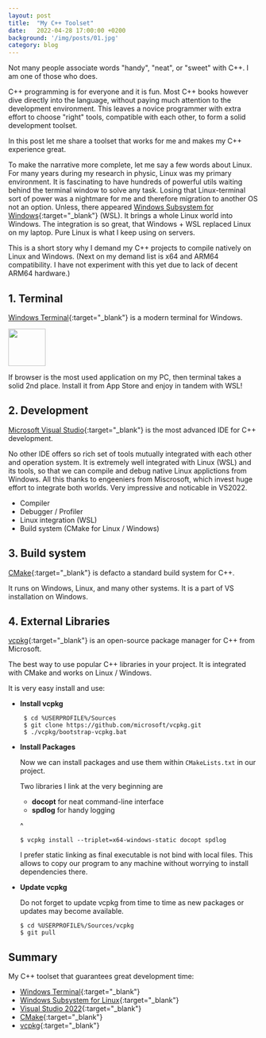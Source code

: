 ```yaml
---
layout: post
title:  "My C++ Toolset"
date:   2022-04-28 17:00:00 +0200
background: '/img/posts/01.jpg'
category: blog
---
```


Not many people associate words "handy", "neat", or "sweet" with C++. I am one of those who does.

C++ programming is for everyone and it is fun. Most C++ books however dive directly into the
language, without paying much attention to the development environment. This leaves a novice
programmer with extra effort to choose "right" tools, compatible with each other, to form a solid
development toolset.

In this post let me share a toolset that works for me and makes my C++ experience great.

To make the narrative more complete, let me say a few words about Linux.  For many years during my
research in physic, Linux was my primary environment. It is fascinating to have hundreds of powerful
utils waiting behind the terminal window to solve any task.  Losing that Linux-terminal sort of
power was a nightmare for me and therefore migration to another OS not an option. Unless, there
appeared [Windows Subsystem for Windows][wsl]{:target="_blank"} (WSL). It brings a whole Linux world
into Windows. The integration is so great, that Windows + WSL replaced Linux on my laptop. Pure
Linux is what I keep using on servers.

This is a short story why I demand my C++ projects to compile natively on Linux and Windows. (Next
on my demand list is x64 and ARM64 compatibility. I have not experiment with this yet due to lack of
decent ARM64 hardware.)




## 1. Terminal

[Windows Terminal][wterm]{:target="_blank"} is a modern terminal for Windows.

<p>
<img class="" src="/img/posts/win-terminal.png" style="width:75px"/>
</p>

If browser is the most used application on my PC, then terminal takes a solid 2nd place.  Install it
from App Store and enjoy in tandem with WSL!

## 2. Development

[Microsoft Visual Studio][vs2022]{:target="_blank"} is the most advanced IDE for C++ development.
 
No other IDE offers so rich set of tools mutually integrated with each other and operation system.
It is extremely well integrated with Linux (WSL) and its tools, so that we can compile and debug
native Linux applictions from Windows.  All this thanks to engeeniers from Miscrosoft, which invest
huge effort to integrate both worlds. Very impressive and noticable in VS2022.

  - Compiler
  - Debugger / Profiler
  - Linux integration (WSL)
  - Build system (CMake for Linux / Windows)


## 3. Build system

[CMake][cmake]{:target="_blank"} is defacto a standard build system for C++.

It runs on Windows, Linux, and many other systems. It is a part of VS installation on Windows.

## 4. External Libraries

[vcpkg][vcpkg]{:target="_blank"} is an open-source package manager for C++ from Microsoft.

The best way to use popular C++ libraries in your project. It is integrated with CMake and works on
Linux / Windows.

It is very easy install and use:

  * __Install vcpkg__

    ```
     $ cd %USERPROFILE%/Sources
     $ git clone https://github.com/microsoft/vcpkg.git
     $ ./vcpkg/bootstrap-vcpkg.bat
    ```

  * __Install Packages__

    Now we can install packages and use them within `CMakeLists.txt` in our project.

    Two libraries I link at the very beginning are
      - __docopt__ for neat command-line interface
      - __spdlog__ for handy logging

    ^

    ```
    $ vcpkg install --triplet=x64-windows-static docopt spdlog
    ```

    I prefer static linking as final executable is not bind with local files. This allows to copy our
    program to any machine without worrying to install dependencies there.

  * __Update vcpkg__

    Do not forget to update vcpkg from time to time as new packages or updates may become available.

    ```
    $ cd %USERPROFILE%/Sources/vcpkg
    $ git pull
    ```

## Summary

My C++ toolset that guarantees great development time:

  * [Windows Terminal][wterm]{:target="_blank"}
  * [Windows Subsystem for Linux][wsl]{:target="_blank"}
  * [Visual Studio 2022][vs2022]{:target="_blank"}
  * [CMake][cmake]{:target="_blank"}
  * [vcpkg][vcpkg]{:target="_blank"}

[cmake]:  https://cmake.org/
[vcpkg]:  https://vcpkg.io/
[vs2022]: https://visualstudio.microsoft.com/
[wsl]:    https://docs.microsoft.com/en-us/windows/wsl/
[wterm]:  https://aka.ms/terminal
